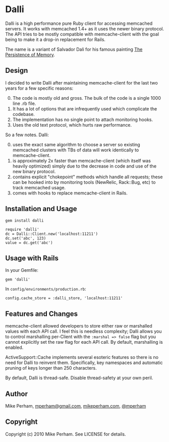 Dalli
=========

Dalli is a high performance pure Ruby client for accessing memcached servers.  It works with memcached 1.4+ as it uses the newer binary protocol.  The API tries to be mostly compatible with memcache-client with the goal being to make it a drop-in replacement for Rails.

The name is a variant of Salvador Dali for his famous painting [The Persistence of Memory](http://en.wikipedia.org/wiki/The_Persistence_of_Memory).

Design
------------

I decided to write Dalli after maintaining memcache-client for the last two years for a few specific reasons:

 0. The code is mostly old and gross.  The bulk of the code is a single 1000 line .rb file.
 1. It has a lot of options that are infrequently used which complicate the codebase.
 2. The implementation has no single point to attach monitoring hooks.
 3. Uses the old text protocol, which hurts raw performance.

So a few notes.  Dalli:

 0. uses the exact same algorithm to choose a server so existing memcached clusters with TBs of data will work identically to memcache-client.
 1. is approximately 2x faster than memcache-client (which itself was heavily optimized) simply due to the decrease in code and use of the new binary protocol.
 2. contains explicit "chokepoint" methods which handle all requests; these can be hooked into by monitoring tools (NewRelic, Rack::Bug, etc) to track memcached usage.
 3. comes with hooks to replace memcache-client in Rails.

Installation and Usage
------------------------

    gem install dalli

    require 'dalli'
    dc = Dalli::Client.new('localhost:11211')
    dc.set('abc', 123)
    value = dc.get('abc')

Usage with Rails
---------------------------

In your Gemfile:

    gem 'dalli'

In `config/environments/production.rb`:

    config.cache_store = :dalli_store, 'localhost:11211'


Features and Changes
------------------------

memcache-client allowed developers to store either raw or marshalled values with each API call.  I feel this is needless complexity; Dalli allows you to control marshalling per-Client with the `:marshal => false` flag but you cannot explicitly set the raw flag for each API call.  By default, marshalling is enabled.

ActiveSupport::Cache implements several esoteric features so there is no need for Dalli to reinvent them.  Specifically, key namespaces and automatic pruning of keys longer than 250 characters.

By default, Dalli is thread-safe.  Disable thread-safety at your own peril.


Author
----------

Mike Perham, mperham@gmail.com, [mikeperham.com](http://mikeperham.com), [@mperham](http://twitter.com/mperham)


Copyright
-----------

Copyright (c) 2010 Mike Perham. See LICENSE for details.
